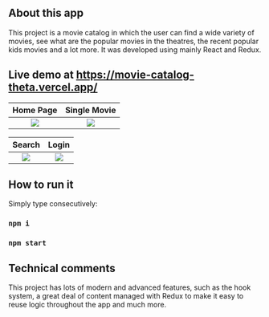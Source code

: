 ## About this app
This project is a movie catalog in which the user can find a wide variety of movies, see what are the popular movies in the theatres, the recent popular kids movies and a lot more. It was developed using mainly React and Redux.  

## Live demo at https://movie-catalog-theta.vercel.app/

Home Page            |  Single Movie
:-------------------------:|:-------------------------:
![](https://i.ibb.co/TrWzsbz/home.png)  |  ![](https://i.ibb.co/S56bd9S/specific-movie.png) 

Search        |  Login
:-------------------------:|:-------------------------:
![](https://i.ibb.co/85PNbwy/search.png)  |  ![](https://i.ibb.co/2yjbVJG/login.jpg) 

## How to run it

Simply type consecutively:

### `npm i`
### `npm start`


## Technical comments

This project has lots of modern and advanced features, such as the hook system, a great deal of content managed with Redux to make it easy to reuse logic throughout the app and much more. 